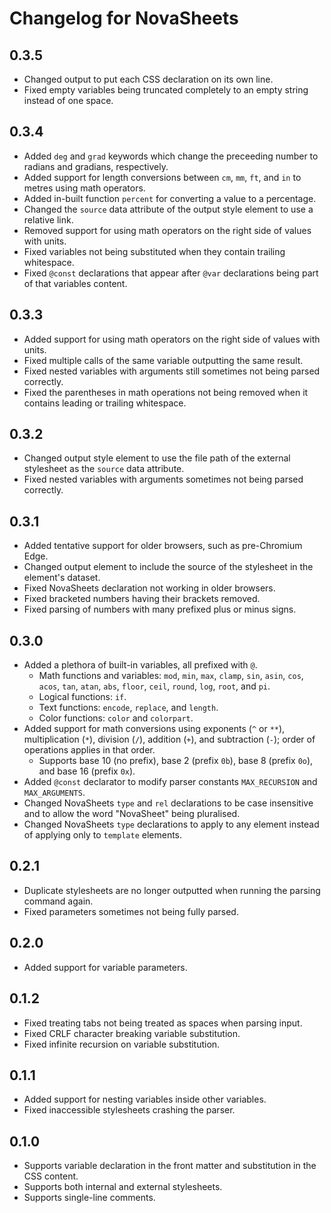 # Changelog for NovaSheets

## 0.3.5
- Changed output to put each CSS declaration on its own line.
- Fixed empty variables being truncated completely to an empty string instead of one space.

## 0.3.4
- Added `deg` and `grad` keywords which change the preceeding number to radians and gradians, respectively.
- Added support for length conversions between `cm`, `mm`, `ft`, and `in` to metres using math operators.
- Added in-built function `percent` for converting a value to a percentage.
- Changed the `source` data attribute of the output style element to use a relative link.
- Removed support for using math operators on the right side of values with units.
- Fixed variables not being substituted when they contain trailing whitespace.
- Fixed `@const` declarations that appear after `@var` declarations being part of that variables content.

## 0.3.3
- Added support for using math operators on the right side of values with units.
- Fixed multiple calls of the same variable outputting the same result.
- Fixed nested variables with arguments still sometimes not being parsed correctly.
- Fixed the parentheses in math operations not being removed when it contains leading or trailing whitespace.

## 0.3.2
- Changed output style element to use the file path of the external stylesheet as the `source` data attribute.
- Fixed nested variables with arguments sometimes not being parsed correctly.

## 0.3.1
- Added tentative support for older browsers, such as pre-Chromium Edge.
- Changed output element to include the source of the stylesheet in the element's dataset.
- Fixed NovaSheets declaration not working in older browsers.
- Fixed bracketed numbers having their brackets removed.
- Fixed parsing of numbers with many prefixed plus or minus signs.

## 0.3.0
- Added a plethora of built-in variables, all prefixed with `@`.
  - Math functions and variables: `mod`, `min`, `max`, `clamp`, `sin`, `asin`, `cos`, `acos`, `tan`, `atan`, `abs`, `floor`, `ceil`, `round`, `log`, `root`, and `pi`.
  - Logical functions: `if`.
  - Text functions: `encode`, `replace`, and `length`.
  - Color functions: `color` and `colorpart`.
- Added support for math conversions using exponents (`^` or `**`), multiplication (`*`), division (`/`), addition (`+`), and subtraction (`-`); order of operations applies in that order.
  - Supports base 10 (no prefix), base 2 (prefix `0b`), base 8 (prefix `0o`), and base 16 (prefix `0x`).
- Added `@const` declarator to modify parser constants `MAX_RECURSION` and `MAX_ARGUMENTS`.
- Changed NovaSheets `type` and `rel` declarations to be case insensitive and to allow the word "NovaSheet" being pluralised.
- Changed NovaSheets `type` declarations to apply to any element instead of applying only to `template` elements.

## 0.2.1
- Duplicate stylesheets are no longer outputted when running the parsing command again.
- Fixed parameters sometimes not being fully parsed.

## 0.2.0
- Added support for variable parameters.

## 0.1.2
- Fixed treating tabs not being treated as spaces when parsing input.
- Fixed CRLF character breaking variable substitution.
- Fixed infinite recursion on variable substitution.

## 0.1.1
- Added support for nesting variables inside other variables.
- Fixed inaccessible stylesheets crashing the parser.

## 0.1.0
- Supports variable declaration in the front matter and substitution in the CSS content.
- Supports both internal and external stylesheets.
- Supports single-line comments.
